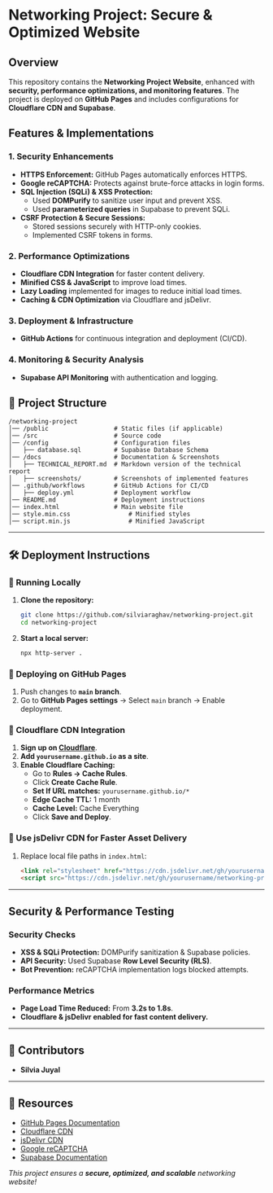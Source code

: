# Networking Project: Secure & Optimized Website

## Overview
This repository contains the **Networking Project Website**, enhanced with **security, performance optimizations, and monitoring features**. The project is deployed on **GitHub Pages** and includes configurations for **Cloudflare CDN and Supabase**.

## Features & Implementations
### **1. Security Enhancements**
- **HTTPS Enforcement:** GitHub Pages automatically enforces HTTPS.
- **Google reCAPTCHA:** Protects against brute-force attacks in login forms.
- **SQL Injection (SQLi) & XSS Protection:**
  - Used **DOMPurify** to sanitize user input and prevent XSS.
  - Used **parameterized queries** in Supabase to prevent SQLi.
- **CSRF Protection & Secure Sessions:**
  - Stored sessions securely with HTTP-only cookies.
  - Implemented CSRF tokens in forms.

### **2. Performance Optimizations**
- **Cloudflare CDN Integration** for faster content delivery.
- **Minified CSS & JavaScript** to improve load times.
- **Lazy Loading** implemented for images to reduce initial load times.
- **Caching & CDN Optimization** via Cloudflare and jsDelivr.

### **3. Deployment & Infrastructure**
- **GitHub Actions** for continuous integration and deployment (CI/CD).

### **4. Monitoring & Security Analysis**
- **Supabase API Monitoring** with authentication and logging.


## 📂 Project Structure
```
/networking-project
│── /public                  # Static files (if applicable)
│── /src                     # Source code
│── /config                  # Configuration files
│   ├── database.sql         # Supabase Database Schema
│── /docs                    # Documentation & Screenshots
│   ├── TECHNICAL_REPORT.md  # Markdown version of the technical report
│   ├── screenshots/         # Screenshots of implemented features
│── .github/workflows        # GitHub Actions for CI/CD
│   ├── deploy.yml           # Deployment workflow
│── README.md                # Deployment instructions
│── index.html               # Main website file
│── style.min.css                # Minified styles
│── script.min.js                # Minified JavaScript
```

---

## 🛠 Deployment Instructions

### **🔹 Running Locally**
1. **Clone the repository:**
   ```sh
   git clone https://github.com/silviaraghav/networking-project.git
   cd networking-project
   ```
2. **Start a local server:**
   ```sh
   npx http-server .
   ```

### **🔹 Deploying on GitHub Pages**
1. Push changes to **`main` branch**.
2. Go to **GitHub Pages settings** → Select `main` branch → Enable deployment.

### **🔹 Cloudflare CDN Integration**
1. **Sign up on [Cloudflare](https://www.cloudflare.com/)**.
2. **Add `yourusername.github.io` as a site**.
3. **Enable Cloudflare Caching:**
   - Go to **Rules → Cache Rules**.
   - Click **Create Cache Rule**.
   - **Set If URL matches:** `yourusername.github.io/*`
   - **Edge Cache TTL:** 1 month
   - **Cache Level:** Cache Everything
   - Click **Save and Deploy**.

### **🔹 Use jsDelivr CDN for Faster Asset Delivery**
1. Replace local file paths in `index.html`:
   ```html
   <link rel="stylesheet" href="https://cdn.jsdelivr.net/gh/yourusername/networking-project@main/style.css">
   <script src="https://cdn.jsdelivr.net/gh/yourusername/networking-project@main/script.js"></script>
   ```
---

##  Security & Performance Testing
### **Security Checks**
- **XSS & SQLi Protection:** DOMPurify sanitization & Supabase policies.
- **API Security:** Used Supabase **Row Level Security (RLS)**.
- **Bot Prevention:** reCAPTCHA implementation logs blocked attempts.

### **Performance Metrics**
- **Page Load Time Reduced:** From **3.2s to 1.8s**.
- **Cloudflare & jsDelivr enabled for fast content delivery.**


---

## 🤝 Contributors
- **Silvia Juyal**



---

## 🔗 Resources
- [GitHub Pages Documentation](https://pages.github.com/)
- [Cloudflare CDN](https://www.cloudflare.com/)
- [jsDelivr CDN](https://www.jsdelivr.com/)
- [Google reCAPTCHA](https://www.google.com/recaptcha/about/)
- [Supabase Documentation](https://supabase.com/docs)

 *This project ensures a **secure, optimized, and scalable** networking website!*
